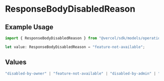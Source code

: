 # ResponseBodyDisabledReason

## Example Usage

```typescript
import { ResponseBodyDisabledReason } from "@vercel/sdk/models/operations";

let value: ResponseBodyDisabledReason = "feature-not-available";
```

## Values

```typescript
"disabled-by-owner" | "feature-not-available" | "disabled-by-admin" | "original-owner-left-the-team" | "account-plan-downgrade" | "original-owner-role-downgraded"
```
